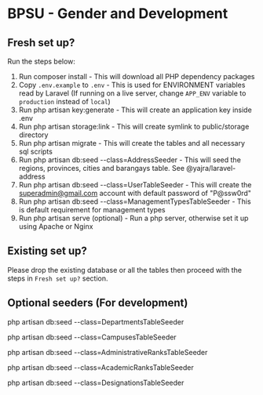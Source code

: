 # BPSU - Gender and Development

## Fresh set up?
Run the steps below:
1. Run composer install - This will download all PHP dependency packages
2. Copy `.env.example` to `.env` - This is used for ENVIRONMENT variables read by Laravel (If running on a live server, change `APP_ENV` variable to `production` instead of `local`)
3. Run php artisan key:generate - This will create an application key inside .env
4. Run php artisan storage:link - This will create symlink to public/storage directory
5. Run php artisan migrate - This will create the tables and all necessary sql scripts
6. Run php artisan db:seed --class=AddressSeeder - This will seed the regions, provinces, cities and barangays table. See @yajra/laravel-address
7. Run php artisan db:seed --class=UserTableSeeder - This will create the superadmin@gmail.com account with default password of "P@ssw0rd"
8. Run php artisan db:seed --class=ManagementTypesTableSeeder - This is default requirement for management types
9. Run php artisan serve (optional) - Run a php server, otherwise set it up using Apache or Nginx

## Existing set up?
Please drop the existing database or all the tables then proceed with the steps in `Fresh set up?` section.

## Optional seeders (For development)
php artisan db:seed --class=DepartmentsTableSeeder

php artisan db:seed --class=CampusesTableSeeder

php artisan db:seed --class=AdministrativeRanksTableSeeder

php artisan db:seed --class=AcademicRanksTableSeeder 

php artisan db:seed --class=DesignationsTableSeeder


